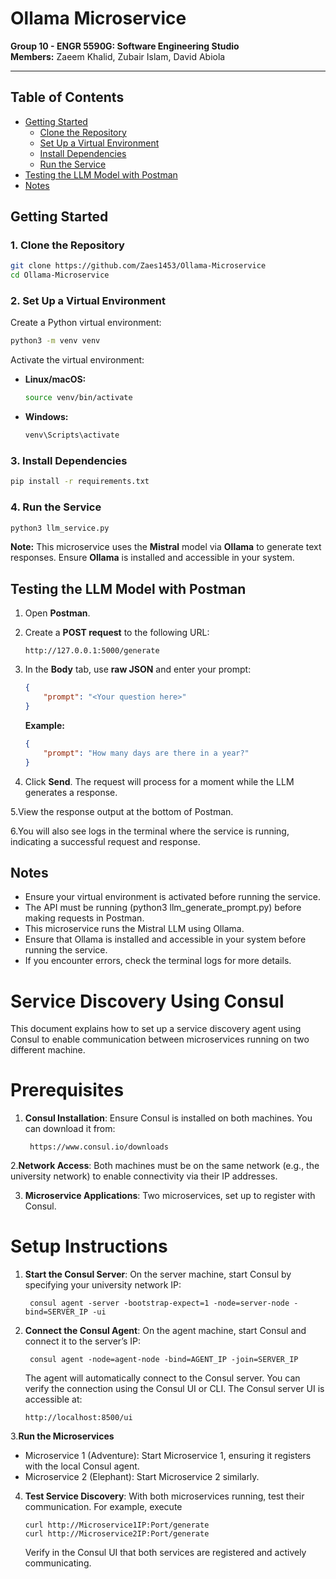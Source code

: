 # Ollama Microservice

**Group 10 - ENGR 5590G: Software Engineering Studio**  
**Members:** Zaeem Khalid, Zubair Islam, David Abiola

---
## Table of Contents
- [Getting Started](#getting-started)
  - [Clone the Repository](#1-clone-the-repository)
  - [Set Up a Virtual Environment](#2-set-up-a-virtual-environment)
  - [Install Dependencies](#3-install-dependencies)
  - [Run the Service](#4-run-the-service)
- [Testing the LLM Model with Postman](#testing-the-llm-model-with-postman)
- [Notes](#notes)

## Getting Started

### 1. Clone the Repository
```sh
git clone https://github.com/Zaes1453/Ollama-Microservice
cd Ollama-Microservice
```

### 2. Set Up a Virtual Environment
Create a Python virtual environment:
```sh
python3 -m venv venv
```

Activate the virtual environment:
- **Linux/macOS:**
  ```sh
  source venv/bin/activate
  ```
- **Windows:**
  ```sh
  venv\Scripts\activate
  ```

### 3. Install Dependencies
```sh
pip install -r requirements.txt
```

### 4. Run the Service
```sh
python3 llm_service.py
```

**Note:** This microservice uses the **Mistral** model via **Ollama** to generate text responses. Ensure **Ollama** is installed and accessible in your system.


## Testing the LLM Model with Postman

1. Open **Postman**.
2. Create a **POST request** to the following URL:
   ```
   http://127.0.0.1:5000/generate
   ```
3. In the **Body** tab, use **raw JSON** and enter your prompt:

   ```json
   {
       "prompt": "<Your question here>"
   }
   ```
   **Example:**
   ```json
   {
       "prompt": "How many days are there in a year?"
   }
   ```
4. Click **Send**. The request will process for a moment while the LLM generates a response.
   
5.View the response output at the bottom of Postman.

6.You will also see logs in the terminal where the service is running, indicating a successful request and response.

## Notes
- Ensure your virtual environment is activated before running the service.
- The API must be running (python3 llm_generate_prompt.py) before making requests in Postman.
- This microservice runs the Mistral LLM using Ollama.
- Ensure that Ollama is installed and accessible in your system before running the service.
- If you encounter errors, check the terminal logs for more details.

# Service Discovery Using Consul
This document explains how to set up a service discovery agent using Consul to enable communication between microservices running on two different machine.

# Prerequisites
1. **Consul Installation**: Ensure Consul is installed on both machines. You can download it from:
   ```
    https://www.consul.io/downloads
   ```
2.**Network Access**: Both machines must be on the same network (e.g., the university network) to enable connectivity via their IP addresses.

3. **Microservice Applications**: Two microservices, set up to register with Consul.

# Setup Instructions
1. **Start the Consul Server**: On the server machine, start Consul by specifying your university network IP:
   ```
    consul agent -server -bootstrap-expect=1 -node=server-node -bind=SERVER_IP -ui
   ```
2. **Connect the Consul Agent**: On the agent machine, start Consul and connect it to the server’s IP:
   ```
    consul agent -node=agent-node -bind=AGENT_IP -join=SERVER_IP
   ```
   The agent will automatically connect to the Consul server. You can verify the connection using the Consul UI or CLI. The Consul server UI is accessible at:
   ```
   http://localhost:8500/ui
   ```
3.**Run the Microservices**
- Microservice 1 (Adventure): Start Microservice 1, ensuring it registers with the local Consul agent.
- Microservice 2 (Elephant): Start Microservice 2 similarly.

4. **Test Service Discovery**: With both microservices running, test their communication. For example, execute
   ```
   curl http://Microservice1IP:Port/generate
   curl http://Microservice2IP:Port/generate
   ```
   Verify in the Consul UI that both services are registered and actively communicating.
